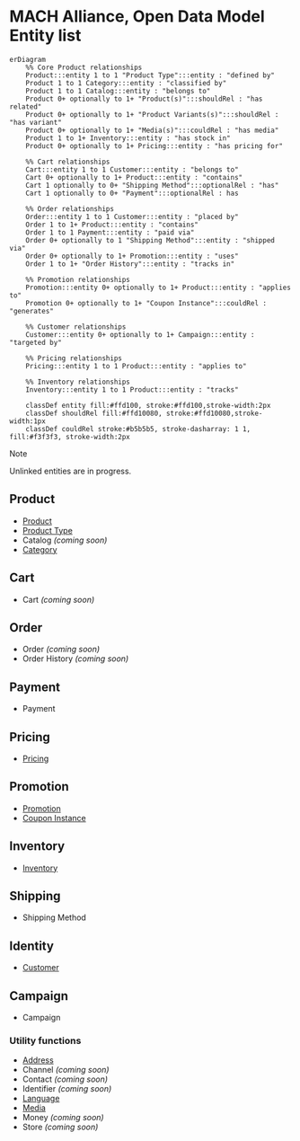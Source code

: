 # MACH Alliance, Open Data Model Entity list
```mermaid
erDiagram
    %% Core Product relationships
    Product:::entity 1 to 1 "Product Type":::entity : "defined by"
    Product 1 to 1 Category:::entity : "classified by"
    Product 1 to 1 Catalog:::entity : "belongs to"
    Product 0+ optionally to 1+ "Product(s)":::shouldRel : "has related"
    Product 0+ optionally to 1+ "Product Variants(s)":::shouldRel : "has variant"
    Product 0+ optionally to 1+ "Media(s)":::couldRel : "has media"
    Product 1 to 1+ Inventory:::entity : "has stock in"
    Product 0+ optionally to 1+ Pricing:::entity : "has pricing for"

    %% Cart relationships
    Cart:::entity 1 to 1 Customer:::entity : "belongs to"
    Cart 0+ optionally to 1+ Product:::entity : "contains"
    Cart 1 optionally to 0+ "Shipping Method":::optionalRel : "has"
    Cart 1 optionally to 0+ "Payment":::optionalRel : has

    %% Order relationships
    Order:::entity 1 to 1 Customer:::entity : "placed by"
    Order 1 to 1+ Product:::entity : "contains"
    Order 1 to 1 Payment:::entity : "paid via"
    Order 0+ optionally to 1 "Shipping Method":::entity : "shipped via"
    Order 0+ optionally to 1+ Promotion:::entity : "uses"
    Order 1 to 1+ "Order History":::entity : "tracks in"

    %% Promotion relationships
    Promotion:::entity 0+ optionally to 1+ Product:::entity : "applies to"
    Promotion 0+ optionally to 1+ "Coupon Instance":::couldRel : "generates"

    %% Customer relationships
    Customer:::entity 0+ optionally to 1+ Campaign:::entity : "targeted by"

    %% Pricing relationships
    Pricing:::entity 1 to 1 Product:::entity : "applies to"

    %% Inventory relationships
    Inventory:::entity 1 to 1 Product:::entity : "tracks"

    classDef entity fill:#ffd100, stroke:#ffd100,stroke-width:2px
    classDef shouldRel fill:#ffd10080, stroke:#ffd10080,stroke-width:1px
    classDef couldRel stroke:#b5b5b5, stroke-dasharray: 1 1, fill:#f3f3f3, stroke-width:2px

```
> [!NOTE]
> Unlinked entities are in progress.

## Product
- [Product](product/product.md)
- [Product Type](product/product-type.md)
- Catalog *(coming soon)*
- [Category](product/category.md)

## Cart
- Cart *(coming soon)*

## Order
- Order *(coming soon)*
- Order History *(coming soon)*
  
## Payment
- Payment

## Pricing
- [Pricing](pricing/pricing.md)

## Promotion
- [Promotion](promotion/promotion.md)
- [Coupon Instance](promotion/coupon-instance.md)

## Inventory
- [Inventory](inventory/inventory.md)

## Shipping
- Shipping Method

## Identity
- [Customer](identity/customer.md)

## Campaign
- Campaign

### Utility functions
- [Address](utilities/address.md)
- Channel *(coming soon)*
- Contact *(coming soon)*
- Identifier *(coming soon)*
- [Language](utilities/language.md)
- [Media](utilities/media.md)
- Money *(coming soon)*
- Store *(coming soon)*
